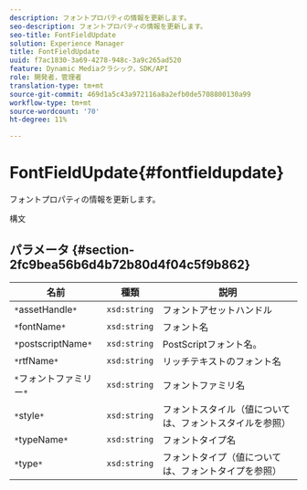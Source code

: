 ```yaml
---
description: フォントプロパティの情報を更新します。
seo-description: フォントプロパティの情報を更新します。
seo-title: FontFieldUpdate
solution: Experience Manager
title: FontFieldUpdate
uuid: f7ac1830-3a69-4278-948c-3a9c265ad520
feature: Dynamic Mediaクラシック，SDK/API
role: 開発者，管理者
translation-type: tm+mt
source-git-commit: 469d1a5c43a972116a8a2efb0de5708800130a99
workflow-type: tm+mt
source-wordcount: '70'
ht-degree: 11%

---
```



# FontFieldUpdate{#fontfieldupdate}

フォントプロパティの情報を更新します。

構文

## パラメータ {#section-2fc9bea56b6d4b72b80d4f04c5f9b862}

| 名前 | 種類 | 説明 |
|---|---|---|
| `*`assetHandle`*` | `xsd:string` | フォントアセットハンドル |
| `*`fontName`*` | `xsd:string` | フォント名 |
| `*`postscriptName`*` | `xsd:string` | PostScriptフォント名。 |
| `*`rtfName`*` | `xsd:string` | リッチテキストのフォント名 |
| `*`フォントファミリー`*` | `xsd:string` | フォントファミリ名 |
| `*`style`*` | `xsd:string` | フォントスタイル（値については、フォントスタイルを参照） |
| `*`typeName`*` | `xsd:string` | フォントタイプ名 |
| `*`type`*` | `xsd:string` | フォントタイプ（値については、フォントタイプを参照） |

